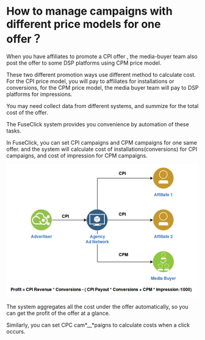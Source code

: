 # How to manage campaigns with different price models for one offer？

When you have affiliates to promote a CPI offer ,  the media-buyer team also post the offer to some DSP platforms using CPM price model.

These two different promotion ways use different method to calculate cost. 
For the CPI price model, you will pay to affiliates for installations or conversions, for the CPM price model, the media buyer team will pay to DSP platforms for impressions. 

You may need collect data from different systems, and summize for the total cost of the offer.

The FuseClick system provides you convenience by automation of these tasks.

In FuseClick, you can set CPI campaigns and CPM campaigns for one same offer. and the system will calculate cost of installations(conversions) for CPI campaigns,  and cost of impression for CPM campaigns.

![MultiplePriceModel](../image/fuseclick_mutliple_price_model.png)

The system aggregates all the cost under the offer automatically, so you can get the profit of the offer at a glance. 

Similarly, you can set CPC cam*__*paigns to calculate costs when a click occurs.